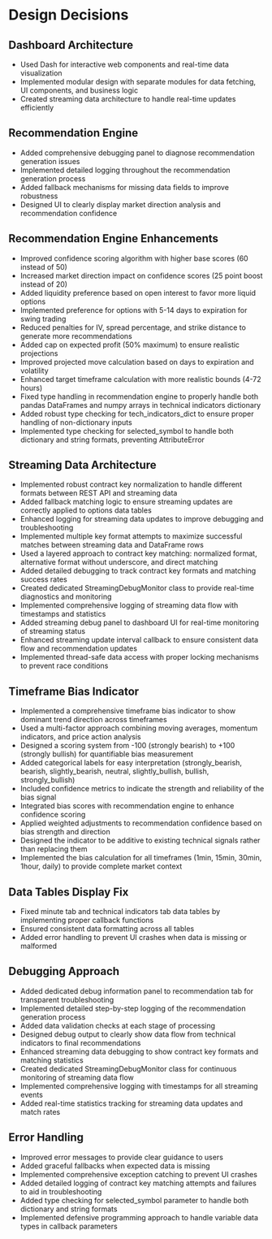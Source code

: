 # Design Decisions

## Dashboard Architecture
- Used Dash for interactive web components and real-time data visualization
- Implemented modular design with separate modules for data fetching, UI components, and business logic
- Created streaming data architecture to handle real-time updates efficiently

## Recommendation Engine
- Added comprehensive debugging panel to diagnose recommendation generation issues
- Implemented detailed logging throughout the recommendation generation process
- Added fallback mechanisms for missing data fields to improve robustness
- Designed UI to clearly display market direction analysis and recommendation confidence

## Recommendation Engine Enhancements
- Improved confidence scoring algorithm with higher base scores (60 instead of 50)
- Increased market direction impact on confidence scores (25 point boost instead of 20)
- Added liquidity preference based on open interest to favor more liquid options
- Implemented preference for options with 5-14 days to expiration for swing trading
- Reduced penalties for IV, spread percentage, and strike distance to generate more recommendations
- Added cap on expected profit (50% maximum) to ensure realistic projections
- Improved projected move calculation based on days to expiration and volatility
- Enhanced target timeframe calculation with more realistic bounds (4-72 hours)
- Fixed type handling in recommendation engine to properly handle both pandas DataFrames and numpy arrays in technical indicators dictionary
- Added robust type checking for tech_indicators_dict to ensure proper handling of non-dictionary inputs
- Implemented type checking for selected_symbol to handle both dictionary and string formats, preventing AttributeError

## Streaming Data Architecture
- Implemented robust contract key normalization to handle different formats between REST API and streaming data
- Added fallback matching logic to ensure streaming updates are correctly applied to options data tables
- Enhanced logging for streaming data updates to improve debugging and troubleshooting
- Implemented multiple key format attempts to maximize successful matches between streaming data and DataFrame rows
- Used a layered approach to contract key matching: normalized format, alternative format without underscore, and direct matching
- Added detailed debugging to track contract key formats and matching success rates
- Created dedicated StreamingDebugMonitor class to provide real-time diagnostics and monitoring
- Implemented comprehensive logging of streaming data flow with timestamps and statistics
- Added streaming debug panel to dashboard UI for real-time monitoring of streaming status
- Enhanced streaming update interval callback to ensure consistent data flow and recommendation updates
- Implemented thread-safe data access with proper locking mechanisms to prevent race conditions

## Timeframe Bias Indicator
- Implemented a comprehensive timeframe bias indicator to show dominant trend direction across timeframes
- Used a multi-factor approach combining moving averages, momentum indicators, and price action analysis
- Designed a scoring system from -100 (strongly bearish) to +100 (strongly bullish) for quantifiable bias measurement
- Added categorical labels for easy interpretation (strongly_bearish, bearish, slightly_bearish, neutral, slightly_bullish, bullish, strongly_bullish)
- Included confidence metrics to indicate the strength and reliability of the bias signal
- Integrated bias scores with recommendation engine to enhance confidence scoring
- Applied weighted adjustments to recommendation confidence based on bias strength and direction
- Designed the indicator to be additive to existing technical signals rather than replacing them
- Implemented the bias calculation for all timeframes (1min, 15min, 30min, 1hour, daily) to provide complete market context

## Data Tables Display Fix
- Fixed minute tab and technical indicators tab data tables by implementing proper callback functions
- Ensured consistent data formatting across all tables
- Added error handling to prevent UI crashes when data is missing or malformed

## Debugging Approach
- Added dedicated debug information panel to recommendation tab for transparent troubleshooting
- Implemented detailed step-by-step logging of the recommendation generation process
- Added data validation checks at each stage of processing
- Designed debug output to clearly show data flow from technical indicators to final recommendations
- Enhanced streaming data debugging to show contract key formats and matching statistics
- Created dedicated StreamingDebugMonitor class for continuous monitoring of streaming data flow
- Implemented comprehensive logging with timestamps for all streaming events
- Added real-time statistics tracking for streaming data updates and match rates

## Error Handling
- Improved error messages to provide clear guidance to users
- Added graceful fallbacks when expected data is missing
- Implemented comprehensive exception catching to prevent UI crashes
- Added detailed logging of contract key matching attempts and failures to aid in troubleshooting
- Added type checking for selected_symbol parameter to handle both dictionary and string formats
- Implemented defensive programming approach to handle variable data types in callback parameters
